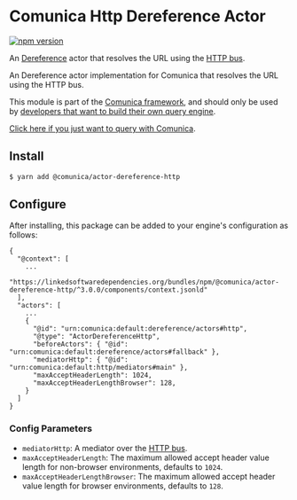 # Comunica Http Dereference Actor

[![npm version](https://badge.fury.io/js/%40comunica%2Factor-dereference-http.svg)](https://www.npmjs.com/package/@comunica/actor-dereference-http)

An [Dereference](https://github.com/comunica/comunica/tree/master/packages/bus-dereference) actor that
resolves the URL using the [HTTP bus](https://github.com/comunica/comunica/tree/master/packages/bus-http).

An Dereference actor implementation for Comunica that resolves the URL using the HTTP bus.


This module is part of the [Comunica framework](https://github.com/comunica/comunica),
and should only be used by [developers that want to build their own query engine](https://comunica.dev/docs/modify/).

[Click here if you just want to query with Comunica](https://comunica.dev/docs/query/).

## Install

```bash
$ yarn add @comunica/actor-dereference-http
```

## Configure

After installing, this package can be added to your engine's configuration as follows:
```text
{
  "@context": [
    ...
    "https://linkedsoftwaredependencies.org/bundles/npm/@comunica/actor-dereference-http/^3.0.0/components/context.jsonld"  
  ],
  "actors": [
    ...
    {
      "@id": "urn:comunica:default:dereference/actors#http",
      "@type": "ActorDereferenceHttp",
      "beforeActors": { "@id": "urn:comunica:default:dereference/actors#fallback" },
      "mediatorHttp": { "@id": "urn:comunica:default:http/mediators#main" },
      "maxAcceptHeaderLength": 1024,
      "maxAcceptHeaderLengthBrowser": 128,
    }
  ]
}
```

### Config Parameters

* `mediatorHttp`: A mediator over the [HTTP bus](https://github.com/comunica/comunica/tree/master/packages/bus-http).
* `maxAcceptHeaderLength`: The maximum allowed accept header value length for non-browser environments, defaults to `1024`.
* `maxAcceptHeaderLengthBrowser`: The maximum allowed accept header value length for browser environments, defaults to `128`.
